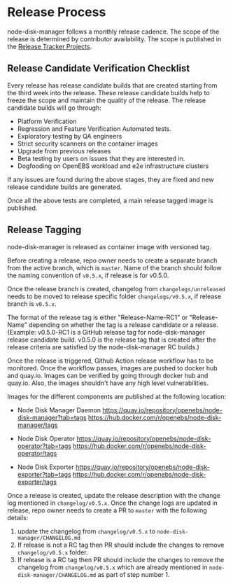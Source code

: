 # Release Process
node-disk-manager follows a monthly release cadence. The scope of the release is determined by contributor availability. The scope is published in the [Release Tracker Projects](https://github.com/orgs/openebs/projects).

## Release Candidate Verification Checklist

Every release has release candidate builds that are created starting from the third week into the release. These release candidate builds help to freeze the scope and maintain the quality of the release. The release candidate builds will go through:
- Platform Verification
- Regression and Feature Verification Automated tests.
- Exploratory testing by QA engineers
- Strict security scanners on the container images
- Upgrade from previous releases
- Beta testing by users on issues that they are interested in.
- Dogfooding on OpenEBS workload and e2e infrastructure clusters

If any issues are found during the above stages, they are fixed and new release candidate builds are generated.

Once all the above tests are completed, a main release tagged image is published.

## Release Tagging

node-disk-manager is released as container image with versioned tag.

Before creating a release, repo owner needs to create a separate branch from the active branch, which is `master`. Name of the branch should follow the naming convention of `v0.5.x`, if release is for v0.5.0.

Once the release branch is created, changelog from `changelogs/unreleased` needs to be moved to release specific folder `changelogs/v0.5.x`, if release branch is `v0.5.x`.

The format of the release tag is either "Release-Name-RC1" or "Release-Name" depending on whether the tag is a release candidate or a release. (Example: v0.5.0-RC1 is a GitHub release tag for node-disk-manager release candidate build. v0.5.0 is the release tag that is created after the release criteria are satisfied by the node-disk-manager RC builds.)

Once the release is triggered, Github Action release workflow has to be monitored. Once the workflow passes, images are pushed to docker hub and quay.io. Images can be verified by going through docker hub and quay.io. Also, the images shouldn't have any high level vulnerabilities.

Images for the different components are published at the following location:

- Node Disk Manager Daemon
    https://quay.io/repository/openebs/node-disk-manager?tab=tags
    https://hub.docker.com/r/openebs/node-disk-manager/tags

- Node Disk Operator
    https://quay.io/repository/openebs/node-disk-operator?tab=tags
    https://hub.docker.com/r/openebs/node-disk-operator/tags

- Node Disk Exporter
    https://quay.io/repository/openebs/node-disk-exporter?tab=tags
    https://hub.docker.com/r/openebs/node-disk-exporter/tags


Once a release is created, update the release description with the change log mentioned in `changelog/v0.5.x`. Once the change logs are updated in release, repo owner needs to create a PR to `master` with the following details:
1. update the changelog from `changelog/v0.5.x` to `node-disk-manager/CHANGELOG.md`
2. If release is not a RC tag then PR should include the changes to remove `changelog/v0.5.x` folder.
3. If release is a RC tag then PR should include the changes to remove the changelog from `changelog/v0.5.x` which are already mentioned in `node-disk-manager/CHANGELOG.md` as part of step number 1.
